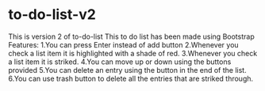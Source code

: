# to-do-list-v2
This is version 2 of to-do-list
This to do list has been made using Bootstrap
Features:
1.You can press Enter instead of add button
2.Whenever you check a list item it is highlighted with a shade of red.
3.Whenever you check a list item it is striked.
4.You can move up or down using the buttons provided
5.You can delete an entry using the button in the end of the list.
6.You can use trash button to delete all the entries that are striked through.
